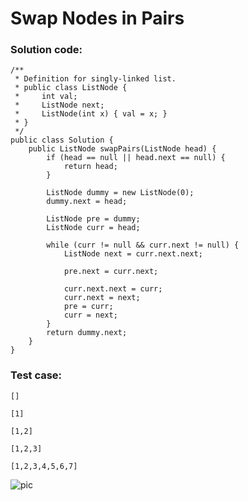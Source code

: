 # Swap Nodes in Pairs
### Solution code:
```
/**
 * Definition for singly-linked list.
 * public class ListNode {
 *     int val;
 *     ListNode next;
 *     ListNode(int x) { val = x; }
 * }
 */
public class Solution {
    public ListNode swapPairs(ListNode head) {
        if (head == null || head.next == null) {
            return head;
        }
        
        ListNode dummy = new ListNode(0);
        dummy.next = head;
        
        ListNode pre = dummy;
        ListNode curr = head;
        
        while (curr != null && curr.next != null) {
            ListNode next = curr.next.next;

            pre.next = curr.next;

            curr.next.next = curr;
            curr.next = next;
            pre = curr;
            curr = next;
        }
        return dummy.next;
    }
}
```

### Test case:
```
[]
```
```
[1]
```
```
[1,2]
```
```
[1,2,3]
```
```
[1,2,3,4,5,6,7]
```
![pic](https://github.com/hpnhxxwn/cs501/blob/master/week2/%E5%B1%8F%E5%B9%95%E5%BF%AB%E7%85%A7%202017-06-13%20%E4%B8%8B%E5%8D%889.41.20.png?raw=true)
